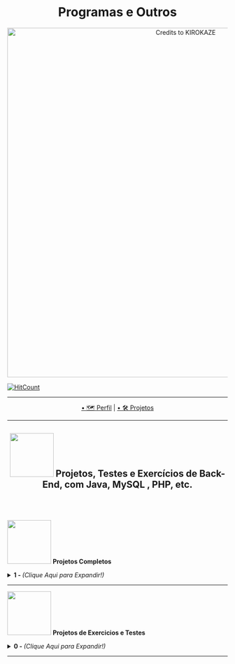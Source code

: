 <h1 align="center">Programas e Outros</h1>

<p align="center">
  <img width="800" src="https://64.media.tumblr.com/1f52b709b7f0ebbda06e13adfb34a485/c579477dafa3b162-2e/s1280x1920/16b474b27928b212186d438d347bfaf2d6532d40.gifv" alt="Credits to KIROKAZE"
</P>
<br>
  
[![HitCount](http://hits.dwyl.com/Guilherme-G-Cadilhe/Guilherme-G-Cadlihe.svg)](http://hits.dwyl.com/Guilherme-G-Cadilhe/Guilherme-G-Cadlihe)

---

<p align="center">
  <a href="https://github.com/Guilherme-G-Cadilhe">• 🗺 Perfil</a> |
   <a href="https://github.com/Guilherme-G-Cadilhe/Projetos">• 🛠️ Projetos</a> 
</p>

---
<h2 align="center">
<img width="100" src="https://cdn.pixilart.com/photos/large/bc43803dd8b5d8c.png"> Projetos, Testes e Exercícios de Back-End, com Java, MySQL , PHP, etc.
  </h2>


<br><br><br>
<img width="100" src="https://i.imgur.com/c3p3xxu.png"> <b>Projetos Completos </b>
<details>
  <summary> <b>1 - </b>  <i>(Clique Aqui para Expandir!)</i> </summary>
  <br>
  
 ### 1- 🗂️ Snake

<img width="480" src="https://media.giphy.com/media/5Lil7S6iVLgjCIGBc0/giphy.gif"> 

> <a href="https://www.evernote.com/l/As-SNNwUxUBGWayFx52XEzqMMQtp-xWatqY/"> 🧱 Fotos/Gifs</a> <br>
- **Descrição:** *Criando um Site Responsivo e Dinâmico com Flexbox, para praticar, entender e aprender seus usos.*

<br>

</details>


---
<img width="100" src="https://i.imgur.com/2vK0KFH.png"> <b> Projetos de Exercicios e Testes </b>
<details>
  <summary> <b>0 - </b><i>(Clique Aqui para Expandir!)</i> </summary>
  <br>
  
 </details>
 
---
